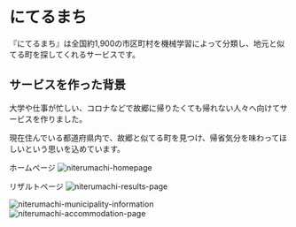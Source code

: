# にてるまち

『にてるまち』は全国約1,900の市区町村を機械学習によって分類し、地元と似てる町を探してくれるサービスです。

## サービスを作った背景

大学や仕事が忙しい、コロナなどで故郷に帰りたくても帰れない人々へ向けてサービスを作りました。　　

現在住んでいる都道府県内で、故郷と似てる町を見つけ、帰省気分を味わってほしいという思いを込めています。



ホームページ
![niterumachi-homepage](https://user-images.githubusercontent.com/89641169/181743034-0031faa4-c3be-4a7f-a44d-9565076634a8.png)

リザルトページ
![niterumachi-results-page](https://user-images.githubusercontent.com/89641169/181743565-c7b95f76-be27-4b92-af75-1b73eccb0317.png)

![niterumachi-municipality-information](https://user-images.githubusercontent.com/89641169/181746286-c89b6726-5455-4632-a618-d578fcb04f25.png)
![niterumachi-accommodation-page](https://user-images.githubusercontent.com/89641169/181746390-8d72a6bf-7605-4657-8865-6f06693bc833.png)
